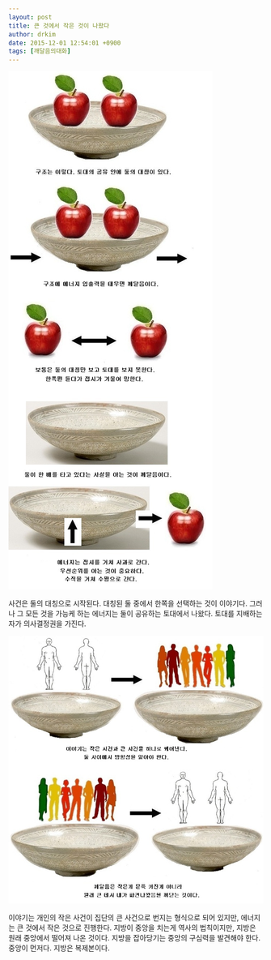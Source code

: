 ```yaml
---
layout: post
title: 큰 것에서 작은 것이 나왔다
author: drkim
date: 2015-12-01 12:54:01 +0900
tags: [깨달음의대화]
---
```

![](/files/attach/images/198/970/643/26.jpg)

  


사건은 둘의 대칭으로 시작된다. 대칭된 둘 중에서 한쪽을 선택하는 것이 이야기다. 그러나 그 모든 것을 가능케 하는 에너지는 둘이 공유하는 토대에서 나왔다. 토대를 지배하는 자가 의사결정권을 가진다.

  


  


  



![](/files/attach/images/198/970/643/27.jpg)   


  


이야기는 개인의 작은 사건이 집단의 큰 사건으로 번지는 형식으로 되어 있지만, 에너지는 큰 것에서 작은 것으로 진행한다. 지방이 중앙을 치는게 역사의 법칙이지만, 지방은 원래 중앙에서 떨어져 나온 것이다. 지방을 잡아당기는 중앙의 구심력을 발견해야 한다. 중앙이 먼저다. 지방은 복제본이다.